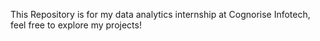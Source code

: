 This Repository is for my data analytics internship at Cognorise Infotech, feel free to explore my projects!
